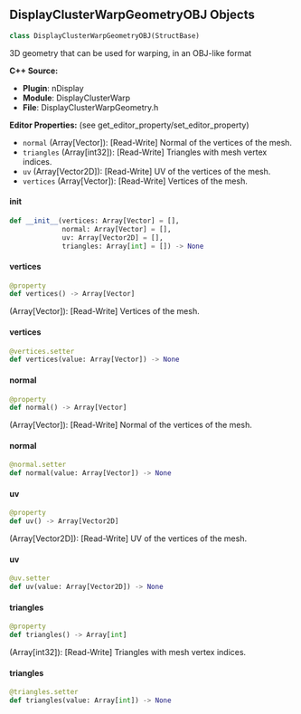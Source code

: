 ## DisplayClusterWarpGeometryOBJ Objects

```python
class DisplayClusterWarpGeometryOBJ(StructBase)
```

3D geometry that can be used for warping, in an OBJ-like format

**C++ Source:**

- **Plugin**: nDisplay
- **Module**: DisplayClusterWarp
- **File**: DisplayClusterWarpGeometry.h

**Editor Properties:** (see get_editor_property/set_editor_property)

- ``normal`` (Array[Vector]):  [Read-Write] Normal of the vertices of the mesh.
- ``triangles`` (Array[int32]):  [Read-Write] Triangles with mesh vertex indices.
- ``uv`` (Array[Vector2D]):  [Read-Write] UV of the vertices of the mesh.
- ``vertices`` (Array[Vector]):  [Read-Write] Vertices of the mesh.

<a id="unreal.DisplayClusterWarpGeometryOBJ.__init__"></a>

#### __init__

```python
def __init__(vertices: Array[Vector] = [],
             normal: Array[Vector] = [],
             uv: Array[Vector2D] = [],
             triangles: Array[int] = []) -> None
```

<a id="unreal.DisplayClusterWarpGeometryOBJ.vertices"></a>

#### vertices

```python
@property
def vertices() -> Array[Vector]
```

(Array[Vector]):  [Read-Write] Vertices of the mesh.

<a id="unreal.DisplayClusterWarpGeometryOBJ.vertices"></a>

#### vertices

```python
@vertices.setter
def vertices(value: Array[Vector]) -> None
```

<a id="unreal.DisplayClusterWarpGeometryOBJ.normal"></a>

#### normal

```python
@property
def normal() -> Array[Vector]
```

(Array[Vector]):  [Read-Write] Normal of the vertices of the mesh.

<a id="unreal.DisplayClusterWarpGeometryOBJ.normal"></a>

#### normal

```python
@normal.setter
def normal(value: Array[Vector]) -> None
```

<a id="unreal.DisplayClusterWarpGeometryOBJ.uv"></a>

#### uv

```python
@property
def uv() -> Array[Vector2D]
```

(Array[Vector2D]):  [Read-Write] UV of the vertices of the mesh.

<a id="unreal.DisplayClusterWarpGeometryOBJ.uv"></a>

#### uv

```python
@uv.setter
def uv(value: Array[Vector2D]) -> None
```

<a id="unreal.DisplayClusterWarpGeometryOBJ.triangles"></a>

#### triangles

```python
@property
def triangles() -> Array[int]
```

(Array[int32]):  [Read-Write] Triangles with mesh vertex indices.

<a id="unreal.DisplayClusterWarpGeometryOBJ.triangles"></a>

#### triangles

```python
@triangles.setter
def triangles(value: Array[int]) -> None
```

<a id="unreal.DisplayClusterMoviePipelineConfiguration"></a>